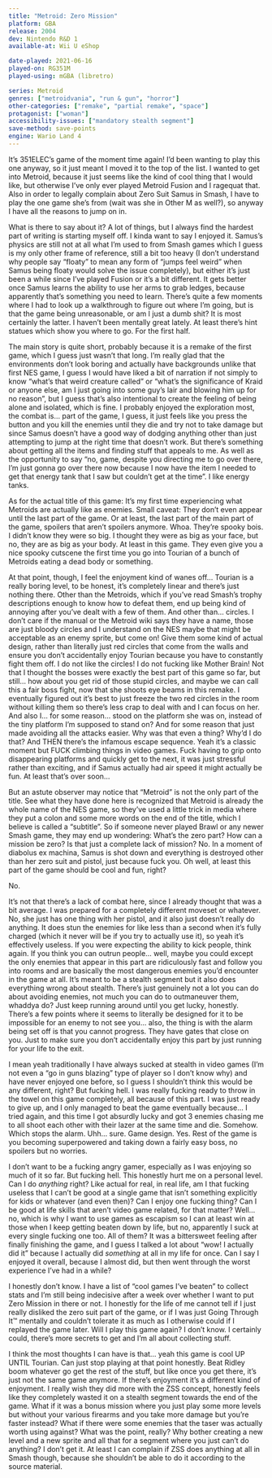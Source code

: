 ```yaml
---
title: "Metroid: Zero Mission"
platform: GBA
release: 2004
dev: Nintendo R&D 1
available-at: Wii U eShop

date-played: 2021-06-16
played-on: RG351M
played-using: mGBA (libretro)

series: Metroid
genres: ["metroidvania", "run & gun", "horror"]
other-categories: ["remake", "partial remake", "space"]
protagonist: ["woman"]
accessibility-issues: ["mandatory stealth segment"]
save-method: save-points
engine: Wario Land 4
---
```


It’s 351ELEC’s game of the moment time again! I’d been wanting to play this one anyway, so it just meant I moved it to the top of the list. I wanted to get into Metroid, because it just seems like the kind of cool thing that I would like, but otherwise I’ve only ever played Metroid Fusion and I ragequat that. Also in order to legally complain about Zero Suit Samus in Smash, I have to play the one game she’s from (wait was she in Other M as well?), so anyway I have all the reasons to jump on in.

What is there to say about it? A lot of things, but I always find the hardest part of writing is starting myself off. I kinda want to say I enjoyed it. Samus’s physics are still not at all what I’m used to from Smash games which I guess is my only other frame of reference, still a bit too heavy (I don’t understand why people say “floaty” to mean any form of “jumps feel weird” when Samus being floaty would solve the issue completely), but either it’s just been a while since I’ve played Fusion or it’s a bit different. It gets better once Samus learns the ability to use her arms to grab ledges, because apparently that’s something you need to learn. There’s quite a few moments where I had to look up a walkthrough to figure out where I’m going, but is that the game being unreasonable, or am I just a dumb shit? It is most certainly the latter. I haven’t been mentally great lately. At least there’s hint statues which show you where to go. For the first half.

The main story is quite short, probably because it is a remake of the first game, which I guess just wasn’t that long. I’m really glad that the environments don’t look boring and actually have backgrounds unlike that first NES game, I guess I would have liked a bit of narration if not simply to know “what’s that weird creature called” or “what’s the significance of Kraid or anyone else, am I just going into some guy’s lair and blowing him up for no reason”, but I guess that’s also intentional to create the feeling of being alone and isolated, which is fine. I probably enjoyed the exploration most, the combat is… part of the game, I guess, it just feels like you press the button and you kill the enemies until they die and try not to take damage but since Samus doesn’t have a good way of dodging anything other than just attempting to jump at the right time that doesn’t work. But there’s something about getting all the items and finding stuff that appeals to me. As well as the opportunity to say “no, game, despite you directing me to go over there, I’m just gonna go over there now because I now have the item I needed to get that energy tank that I saw but couldn’t get at the time”. I like energy tanks.

As for the actual title of this game: It’s my first time experiencing what Metroids are actually like as enemies. Small caveat: They don’t even appear until the last part of the game. Or at least, the last part of the main part of the game, spoilers that aren’t spoilers anymore. Whoa. They’re spooky bois. I didn’t know they were so big. I thought they were as big as your face, but no, they are as big as your body. At least in this game. They even give you a nice spooky cutscene the first time you go into Tourian of a bunch of Metroids eating a dead body or something.

At that point, though, I feel the enjoyment kind of wanes off… Tourian is a really boring level, to be honest, it’s completely linear and there’s just nothing there. Other than the Metroids, which if you’ve read Smash’s trophy descriptions enough to know how to defeat them, end up being kind of annoying after you’ve dealt with a few of them. And other than… circles. I don’t care if the manual or the Metroid wiki says they have a name, those are just bloody circles and I understand on the NES maybe that might be acceptable as an enemy sprite, but come on! Give them some kind of actual design, rather than literally just red circles that come from the walls and ensure you don’t accidentally enjoy Tourian because you have to constantly fight them off. I do not like the circles! I do not fucking like Mother Brain! Not that I thought the bosses were exactly the best part of this game so far, but still… how about you get rid of those stupid circles, and maybe we can call this a fair boss fight, now that she shoots eye beams in this remake. I eventually figured out it’s best to just freeze the two red circles in the room without killing them so there’s less crap to deal with and I can focus on her. And also I… for some reason… stood on the platform she was on, instead of the tiny platform I’m supposed to stand on? And for some reason that just made avoiding all the attacks easier. Why was that even a thing? Why’d I do that? And THEN there’s the infamous escape sequence. Yeah it’s a classic moment but FUCK climbing things in video games. Fuck having to grip onto disappearing platforms and quickly get to the next, it was just stressful rather than exciting, and if Samus actually had air speed it might actually be fun. At least that’s over soon…

But an astute observer may notice that “Metroid” is not the only part of the title. See what they have done here is recognized that Metroid is already the whole name of the NES game, so they’ve used a little trick in media where they put a colon and some more words on the end of the title, which I believe is called a “subtitle”. So if someone never played Brawl or any newer Smash game, they may end up wondering: What’s the zero part? How can a mission be zero? Is that just a complete lack of mission? No. In a moment of diabolus ex machina, Samus is shot down and everything is destroyed other than her zero suit and pistol, just because fuck you. Oh well, at least this part of the game should be cool and fun, right?

No.

It’s not that there’s a lack of combat here, since I already thought that was a bit average. I was prepared for a completely different moveset or whatever. No, she just has one thing with her pistol, and it also just doesn’t really do anything. It does stun the enemies for like less than a second when it’s fully charged (which it never will be if you try to actually use it), so yeah it’s effectively useless. If you were expecting the ability to kick people, think again. If you think you can outrun people… well, maybe you could except the only enemies that appear in this part are ridiculously fast and follow you into rooms and are basically the most dangerous enemies you’d encounter in the game at all. It’s meant to be a stealth segment but it also does everything wrong about stealth. There’s just genuinely not a lot you can do about avoiding enemies, not much you can do to outmaneuver them, whaddya do? Just keep running around until you get lucky, honestly. There’s a few points where it seems to literally be designed for it to be impossible for an enemy to not see you… also, the thing is with the alarm being set off is that you cannot progress. They have gates that close on you. Just to make sure you don’t accidentally enjoy this part by just running for your life to the exit.

I mean yeah traditionally I have always sucked at stealth in video games (I’m not even a “go in guns blazing” type of player so I don’t know why) and have never enjoyed one before, so I guess I shouldn’t think this would be any different, right? But fucking hell. I was really fucking ready to throw in the towel on this game completely, all because of this part. I was just ready to give up, and I only managed to beat the game eventually because… I tried again, and this time I got absurdly lucky and got 3 enemies chasing me to all shoot each other with their lazer at the same time and die. Somehow. Which stops the alarm. Uhh… sure. Game design. Yes. Rest of the game is you becoming superpowered and taking down a fairly easy boss, no spoilers but no worries.

I don’t want to be a fucking angry gamer, especially as I was enjoying so much of it so far. But fucking hell. This honestly hurt me on a personal level. Can I do _anything_ right? Like actual for real, in real life, am I that fucking useless that I can’t be good at a single game that isn’t something explicitly for kids or whatever (and even then)? Can I enjoy one fucking thing? Can I be good at life skills that aren’t video game related, for that matter? Well… no, which is why I want to use games as escapism so I can at least win at those when I keep getting beaten down by life, but no, apparently I suck at every single fucking one too. All of them? It was a bittersweet feeling after finally finishing the game, and I guess I talked a lot about “wow! I actually did it” because I actually did _something_ at all in my life for once. Can I say I enjoyed it overall, because I almost did, but then went through the worst experience I’ve had in a while?

I honestly don’t know. I have a list of “cool games I’ve beaten” to collect stats and I’m still being indecisive after a week over whether I want to put Zero Mission in there or not. I honestly for the life of me cannot tell if I just really disliked the zero suit part of the game, or if I was just Going Through It™ mentally and couldn’t tolerate it as much as I otherwise could if I replayed the game later. Will I play this game again? I don’t know. I certainly could, there’s more secrets to get and I’m all about collecting stuff.

I think the most thoughts I can have is that… yeah this game is cool UP UNTIL Tourian. Can just stop playing at that point honestly. Beat Ridley boom whatever go get the rest of the stuff, but like once you get there, it’s just not the same game anymore. If there’s enjoyment it’s a different kind of enjoyment. I really wish they did more with the ZSS concept, honestly feels like they completely wasted it on a stealth segment towards the end of the game. What if it was a bonus mission where you just play some more levels but without your various firearms and you take more damage but you’re faster instead? What if there were some enemies that the taser was actually worth using against? What was the point, really? Why bother creating a new level and a new sprite and all that for a segment where you just can’t do anything? I don’t get it. At least I can complain if ZSS does anything at all in Smash though, because she shouldn’t be able to do it according to the source material.
